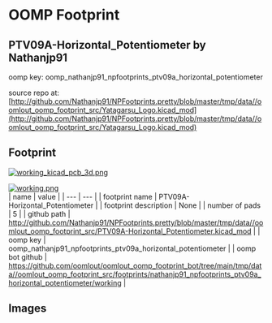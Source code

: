 # OOMP Footprint  
## PTV09A-Horizontal_Potentiometer  by Nathanjp91  
  
oomp key: oomp_nathanjp91_npfootprints_ptv09a_horizontal_potentiometer  
  
source repo at: [http://github.com/Nathanjp91/NPFootprints.pretty/blob/master/tmp/data//oomlout_oomp_footprint_src/Yatagarsu_Logo.kicad_mod](http://github.com/Nathanjp91/NPFootprints.pretty/blob/master/tmp/data//oomlout_oomp_footprint_src/Yatagarsu_Logo.kicad_mod)  
## Footprint  
  
[![working_kicad_pcb_3d.png](working_kicad_pcb_3d_600.png)](working_kicad_pcb_3d.png)  
  
[![working.png](working_600.png)](working.png)  
| name | value | 
| --- | --- | 
| footprint name | PTV09A-Horizontal_Potentiometer | 
| footprint description | None | 
| number of pads | 5 | 
| github path | http://github.com/Nathanjp91/NPFootprints.pretty/blob/master/tmp/data//oomlout_oomp_footprint_src/PTV09A-Horizontal_Potentiometer.kicad_mod | 
| oomp key | oomp_nathanjp91_npfootprints_ptv09a_horizontal_potentiometer | 
| oomp bot github | https://github.com/oomlout/oomlout_oomp_footprint_bot/tree/main/tmp/data//oomlout_oomp_footprint_src/footprints/nathanjp91_npfootprints_ptv09a_horizontal_potentiometer/working | 
## Images  
